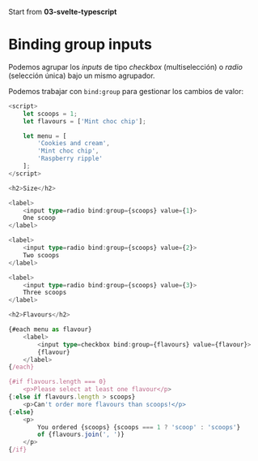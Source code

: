 Start from **03-svelte-typescript**

# Binding group inputs

Podemos agrupar los _inputs_ de tipo _checkbox_ (multiselección) o _radio_ (selección única) bajo un mismo agrupador.

Podemos trabajar con `bind:group` para gestionar los cambios de valor:

```ts
<script>
	let scoops = 1;
	let flavours = ['Mint choc chip'];

	let menu = [
		'Cookies and cream',
		'Mint choc chip',
		'Raspberry ripple'
	];
</script>

<h2>Size</h2>

<label>
	<input type=radio bind:group={scoops} value={1}>
	One scoop
</label>

<label>
	<input type=radio bind:group={scoops} value={2}>
	Two scoops
</label>

<label>
	<input type=radio bind:group={scoops} value={3}>
	Three scoops
</label>

<h2>Flavours</h2>

{#each menu as flavour}
	<label>
		<input type=checkbox bind:group={flavours} value={flavour}>
		{flavour}
	</label>
{/each}

{#if flavours.length === 0}
	<p>Please select at least one flavour</p>
{:else if flavours.length > scoops}
	<p>Can't order more flavours than scoops!</p>
{:else}
	<p>
		You ordered {scoops} {scoops === 1 ? 'scoop' : 'scoops'}
		of {flavours.join(', ')}
	</p>
{/if}

```
